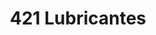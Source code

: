 ---
title: "421 Lubricantes"
url: /ciudad-autonoma-de-buenos-aires/421-lubricantes/
shop: Autowerkstatt
---